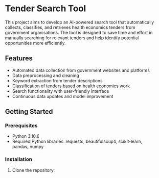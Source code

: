 # Tender Search Tool

This project aims to develop an AI-powered search tool that automatically collects, classifies, and retrieves health economics tenders from government organisations. The tool is designed to save time and effort in manually searching for relevant tenders and help identify potential opportunities more efficiently.

## Features
- Automated data collection from government websites and platforms
- Data preprocessing and cleaning
- Keyword extraction from tender descriptions
- Classification of tenders based on health economics work
- Search functionality with user-friendly interface
- Continuous data updates and model improvement

## Getting Started

### Prerequisites

- Python 3.10.6
- Required Python libraries: requests, beautifulsoup4, scikit-learn, pandas, numpy

### Installation

1. Clone the repository: